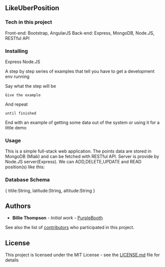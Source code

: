 ## LikeUberPosition

### Tech in this project
Front-end: Bootstrap, AngularJS
Back-end:  Express, MongoDB, Node.JS, RESTful API

### Installing
Express
Node.JS

A step by step series of examples that tell you have to get a development env running

Say what the step will be

```
Give the example
```

And repeat

```
until finished
```

End with an example of getting some data out of the system or using it for a little demo

### Usage
This is a simple full-stack web application. The points data are stored in MongoDB (Mlab) and can be fetched with RESTful API. Server is provide by Node.JS server(Express). 
We can ADD,DELETE,UPDATE and READ position(s) like this:

### Database Schema
{ 
 titile:String, 
 latitude:String, 
 altitude:String 
}

## Authors

* **Billie Thompson** - *Initial work* - [PurpleBooth](https://github.com/PurpleBooth)

See also the list of [contributors](https://github.com/your/project/contributors) who participated in this project.

## License

This project is licensed under the MIT License - see the [LICENSE.md](LICENSE.md) file for details
